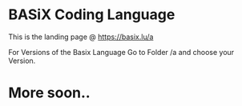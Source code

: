 # BASiX Coding Language

This is the landing page @ https://basix.lu/a

For Versions of the Basix Language Go to Folder /a and choose your Version.

# More soon..
